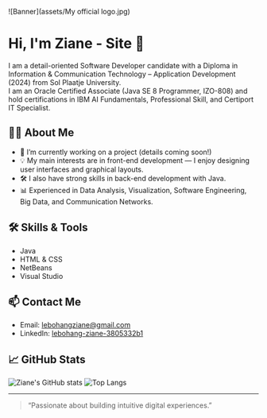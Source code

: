 ![Banner](assets/My official logo.jpg)

# Hi, I'm Ziane - Site 👋

I am a detail-oriented Software Developer candidate with a Diploma in Information & Communication Technology – Application Development (2024) from Sol Plaatje University.  
I am an Oracle Certified Associate (Java SE 8 Programmer, IZO-808) and hold certifications in IBM AI Fundamentals, Professional Skill, and Certiport IT Specialist.

## 👨‍💻 About Me

- 🔭 I’m currently working on a project (details coming soon!)
- 💡 My main interests are in front-end development — I enjoy designing user interfaces and graphical layouts.
- 🛠️ I also have strong skills in back-end development with Java.
- 📊 Experienced in Data Analysis, Visualization, Software Engineering, Big Data, and Communication Networks.

## 🛠️ Skills & Tools

- Java
- HTML & CSS
- NetBeans
- Visual Studio

## 📫 Contact Me

- Email: [lebohangziane@gmail.com](mailto:lebohangziane@gmail.com)
- LinkedIn: [lebohang-ziane-3805332b1](https://www.linkedin.com/in/lebohang-ziane-3805332b1/)

## 📈 GitHub Stats

![Ziane's GitHub stats](https://github-readme-stats.vercel.app/api?username=ZianeSite&show_icons=true&theme=default)
![Top Langs](https://github-readme-stats.vercel.app/api/top-langs/?username=ZianeSite&layout=compact)

---

> “Passionate about building intuitive digital experiences.”
